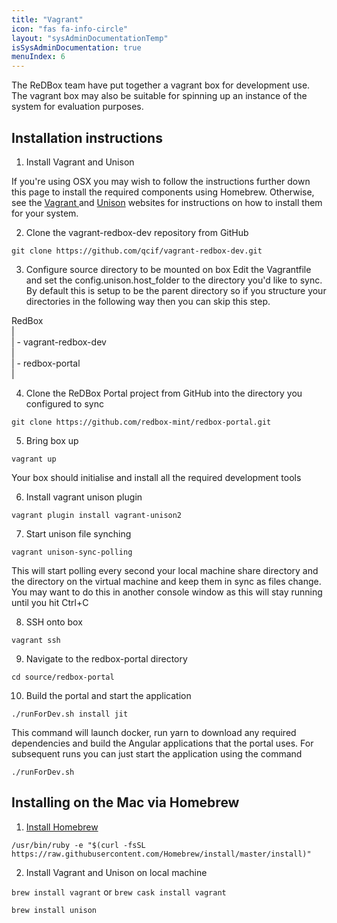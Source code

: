 ```yaml
---
title: "Vagrant"
icon: "fas fa-info-circle"
layout: "sysAdminDocumentationTemp"
isSysAdminDocumentation: true
menuIndex: 6
---
```


The ReDBox team have put together a vagrant box for development use. The vagrant box may also be suitable for spinning up an instance of the system for evaluation purposes.

## Installation instructions

1. Install Vagrant and Unison

If you're using OSX you may wish to follow the instructions further down this page to install the required components using Homebrew. Otherwise, see the [Vagrant ](https://www.vagrantup.com/docs/installation/) and [Unison](https://www.cis.upenn.edu/~bcpierce/unison/) websites for instructions on how to install them for your system.

2. Clone the vagrant-redbox-dev repository from GitHub

`git clone https://github.com/qcif/vagrant-redbox-dev.git`

3. Configure source directory to be mounted on box
Edit the Vagrantfile and set the config.unison.host_folder to the directory you'd like to sync. By default this is setup to be the parent directory so if you structure your directories in the following way then you can skip this step.

RedBox<br>
|<br>
| - vagrant-redbox-dev<br>
|<br>
| - redbox-portal<br>
|<br>

4. Clone the ReDBox Portal project from GitHub into the directory you configured to sync

`git clone https://github.com/redbox-mint/redbox-portal.git`

5. Bring box up

`vagrant up`

Your box should initialise and install all the required development tools

6. Install vagrant unison plugin

`vagrant plugin install vagrant-unison2`

7. Start unison file synching

`vagrant unison-sync-polling`

This will start polling every second your local machine share directory and the directory on the virtual machine and keep them in sync as files change. You may want to do this in another console window as this will stay running until you hit Ctrl+C

8. SSH onto box

`vagrant ssh`

9. Navigate to the redbox-portal directory

`cd source/redbox-portal`

10. Build the portal and start the application

`./runForDev.sh install jit`

This command will launch docker, run yarn to download any required dependencies and build the Angular applications that the portal uses. For subsequent runs you can just start the application using the command

`./runForDev.sh`

## Installing on the Mac via Homebrew

1. [Install Homebrew](http://brew.sh/)

`/usr/bin/ruby -e "$(curl -fsSL https://raw.githubusercontent.com/Homebrew/install/master/install)"`

2. Install Vagrant and Unison on local machine

`brew install vagrant`
or
`brew cask install vagrant`

`brew install unison`
